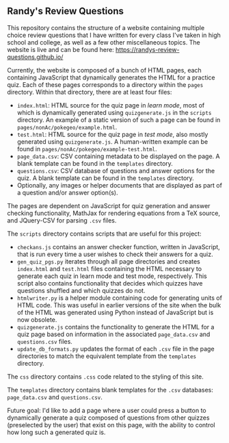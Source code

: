 ## Randy's Review Questions

This repository contains the structure of a website containing multiple choice 
review questions that I have written for every class I've taken in high school 
and college, as well as a few other miscellaneous topics. The website is live 
and can be found here:
https://randys-review-questions.github.io/

Currently, the website is composed of a bunch of HTML pages, each containing
JavaScript that dynamically generates the HTML for a practice quiz. Each of these 
pages corresponds to a directory within the `pages` directory. Within that directory, 
there are at least four files:
 * `index.html`: HTML source for the quiz page in *learn mode*, most of which is 
 dynamically generated using `quizgenerate.js` in the `scripts` directory. An example 
 of a static version of such a page can be found in `pages/nonAc/pokegeo/example.html`.
 * `test.html`: HTML source for the quiz page in *test mode*, also mostly generated 
 using `quizgenerate.js`. A human-written example can be found in 
 `pages/nonAc/pokegeo/example-test.html`.
 * `page_data.csv`: CSV containing metadata to be displayed on the page. A blank 
 template can be found in the `templates` directory.
 * `questions.csv`: CSV database of questions and answer options for the quiz. A blank 
 template can be found in the `templates` directory.
 * Optionally, any images or helper documents that are displayed as part of a question 
 and/or answer option(s).

The pages are dependent on JavaScript for quiz generation and answer checking 
functionality, MathJax for rendering equations from a TeX source, and JQuery-CSV for 
parsing `.csv` files. 

The `scripts` directory contains scripts that are useful for this project:
 * `checkans.js` contains an answer checker function, written in JavaScript, that is run 
 every time a user wishes to check their answers for a quiz. 
 * `gen_quiz_pgs.py` iterates through all page directories and creates `index.html` and 
 `test.html` files containing the HTML necessary to generate each quiz in learn mode and 
 test mode, respectively. This script also contains functionality that decides which 
 quizzes have questions shuffled and which quizzes do not.
 * `htmlwriter.py` is a helper module containing code for generating units of HTML code.
 This was useful in earlier versions of the site when the bulk of the HTML was generated 
 using Python instead of JavaScript but is now obsolete.
 * `quizgenerate.js` contains the functionality to generate the HTML for a quiz page based 
 on information in the associated `page_data.csv` and `questions.csv` files.
 * `update_db_formats.py` updates the format of each `.csv` file in the page directories
 to match the equivalent template from the `templates` directory. 

The `css` directory contains `.css` code related to the styling of this site.

The `templates` directory contains blank templates for the `.csv` databases: `page_data.csv`
and `questions.csv`.

Future goal: I'd like to add a page where a user could press a button to dynamically generate 
a quiz composed of questions from other quizzes (preselected by the user) that exist on this 
page, with the ability to control how long such a generated quiz is.

